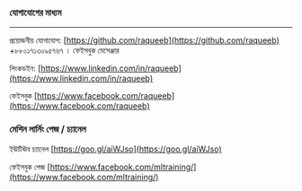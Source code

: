 ### যোগাযোগের মাধ্যম 

---

প্রয়োজনীয় যোগাযোগ: [https://github.com/raqueeb](https://github.com/raqueeb) +৮৮০১৭১৩০৯৫৭৬৭ । ফেইসবুক মেসেঞ্জার

লিংকডইন: [https://www.linkedin.com/in/raqueeb](https://www.linkedin.com/in/raqueeb) 

ফেইসবুক [https://www.facebook.com/raqueeb](https://www.facebook.com/raqueeb)

### মেশিন লার্নিং পেজ / চ্যানেল

ইঊটিঊব চ্যানেল [https://goo.gl/aiWJso](https://goo.gl/aiWJso) 

ফেইসবুক পেজ [https://www.facebook.com/mltraining/](https://www.facebook.com/mltraining/)

